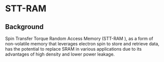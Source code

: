 <h1>STT-RAM</h1>
<h2>Background</h2>
Spin Transfer Torque Random Access Memory (STT-RAM ), as a form of non-volatile memory that leverages electron spin to store and retrieve data, has the potential to replace SRAM in various applications due to its advantages of
high density and lower power leakage.
